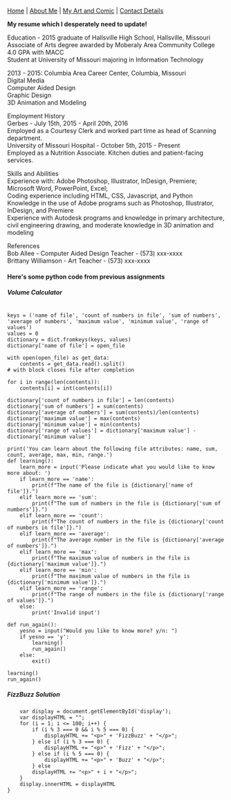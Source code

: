 [Home](README.md) | [About Me](aboutme.md) | [My Art and Comic](art.md) | [Contact Details](contact.md)

**My resume which I desperately need to update!**

Education - 
2015 graduate of Hallsville High School, Hallsville, Missouri   
Associate of Arts degree awarded by Moberaly Area Community College  
4.0 GPA with MACC  
Student at University of Missouri majoring in Information Technology  

2013 - 2015: Columbia Area Career Center, Columbia, Missouri  
Digital Media  
Computer Aided Design  
Graphic Design  
3D Animation and Modeling  

Employment History  
Gerbes - July 15th, 2015 - April 20th, 2016  
Employed as a Courtesy Clerk and worked part time as head of Scanning department.  
University of Missouri Hospital - October 5th, 2015 - Present  
Employed as a Nutrition Associate. Kitchen duties and patient-facing services.  

Skills and Abilities  
Experience with: Adobe Photoshop, Illustrator, InDesign, Premiere; Microsoft Word, PowerPoint, Excel;  
Coding experience including HTML, CSS, Javascript, and Python  
Knowledge in the use of Adobe programs such as Photoshop, Illustrator, InDesign, and Premiere  
Experience with Autodesk programs and knowledge in primary architecture, civil engineering drawing, and moderate knowledge in 3D animation and modeling  

References  
Bob Allee - Computer Aided Design Teacher - (573) xxx-xxxx  
Brittany Williamson - Art Teacher - (573) xxx-xxxx  

#### Here's some python code from previous assignments

##### Volume Calculator
``` open_file = input('Indicate the name of the file you would like to work with: ')

keys = ('name of file', 'count of numbers in file', 'sum of numbers', 'average of numbers', 'maximum value', 'minimum value', 'range of values')
values = 0
dictionary = dict.fromkeys(keys, values)
dictionary['name of file'] = open_file

with open(open_file) as get_data:
    contents = get_data.read().split()
# with block closes file after completion

for i in range(len(contents)):
    contents[i] = int(contents[i])

dictionary['count of numbers in file'] = len(contents)
dictionary['sum of numbers'] = sum(contents)
dictionary['average of numbers'] = sum(contents)/len(contents)
dictionary['maximum value'] = max(contents)
dictionary['minimum value'] = min(contents)
dictionary['range of values'] = dictionary['maximum value'] - dictionary['minimum value']

print('You can learn about the following file attributes: name, sum, count, average, max, min, range.')
def learning():
    learn_more = input('Please indicate what you would like to know more about: ')
    if learn_more == 'name':
        print(f"The name of the file is {dictionary['name of file']}.")
    elif learn_more == 'sum':
        print(f"The sum of numbers in the file is {dictionary['sum of numbers']}.")
    elif learn_more == 'count':
        print(f"The count of numbers in the file is {dictionary['count of numbers in file']}.")
    elif learn_more == 'average':
        print(f"The average number in the file is {dictionary['average of numbers']}.")
    elif learn_more == 'max':
        print(f"The maximum value of numbers in the file is {dictionary['maximum value']}.")
    elif learn_more == 'min':
        print(f"The maximum value of numbers in the file is {dictionary['minimum value']}.")
    elif learn_more == 'range':
        print(f"The range of numbers in the file is {dictionary['range of values']}.")
    else:
        print('Invalid input')

def run_again():
    yesno = input("Would you like to know more? y/n: ")
    if yesno == 'y':
        learning()
        run_again()
    else:
        exit()

learning()
run_again()
```

##### FizzBuzz Solution
``` function fizzbuzz() {  
	var display = document.getElementById('display');  
	var displayHTML = "";  
	for (i = 1; i <= 100; i++) {  
		if (i % 3 === 0 && i % 5 === 0) {  
			displayHTML += "<p>" + 'FizzBuzz' + "</p>";  
		} else if (i % 3 === 0) {  
			displayHTML += "<p>" + 'Fizz' + "</p>";  
		} else if (i % 5 === 0) {  
			displayHTML += "<p>" + 'Buzz' + "</p>";  
		} else  
		displayHTML += "<p>" + i + "</p>";  
	}  
	display.innerHTML = displayHTML  
}  
```

